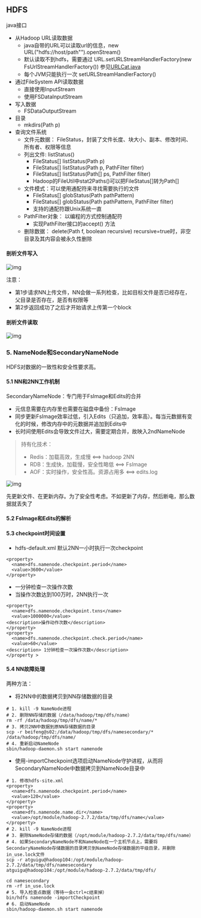 ## HDFS

java接口
- 从Hadoop URL读取数据
    - java自带的URL可以读取url的信息，new URL("hdfs://host/path"").openStream()
    - 默认读取不到hdfs，需要通过 URL.setURLStreamHandlerFactory(new FsUrlStreamHandlerFactory()) 参见[URLCat.java](https://github.com/fancyChuan/bigdata-learn/blob/master/hadoop/src/main/java/hdfs/URLCat.java)
    - 每个JVM只能执行一次 setURLStreamHandlerFactory()
- 通过FileSystem API读取数据
    - 直接使用InputStream
    - 使用FSDataInputStream
- 写入数据
    - FSDataOutputStream
- 目录
    - mkdirs(Path p)
- 查询文件系统
    - 文件元数据： FileStatus，封装了文件长度、块大小、副本、修改时间、所有者、权限等信息
    - 列出文件: listStatus()
        - FileStatus[] listStatus(Path p) 
        - FileStatus[] listStatus(Path p, PathFilter filter) 
        - FileStatus[] listStatus(Path[] ps, PathFilter filter) 
        - Hadoop的FileUtil中stat2Paths()可以把FileStatus[]转为Path[]
    - 文件模式：可以使用通配符来寻找需要执行的文件
        - FileStatus[] globStatus(Path pathPattern)
        - FileStatus[] globStatus(Path pathPattern, PathFilter filter)
        - 支持的通配符跟Unix系统一直
    - PathFilter对象： 以编程的方式控制通配符
        - 实现PathFilter接口的accept() 方法
    - 删除数据： delete(Path f, boolean recursive) recursive=true时，非空目录及其内容会被永久性删除
    

#### 剖析文件写入

![img](https://github.com/fancychuan/bigdata-learn/blob/master/hadoop/img/HDFS的写数据流程.png?raw=true)

注意：
- 第1步请求NN上传文件，NN会做一系列检查，比如目标文件是否已经存在，父目录是否存在，是否有权限等
- 第2步返回成功了之后才开始请求上传第一个block

#### 剖析文件读取

![img](https://github.com/fancychuan/bigdata-learn/blob/master/hadoop/img/HDFS的读数据流程.png?raw=true)

### 5. NameNode和SecondaryNameNode
HDFS对数据的一致性和安全性要求高。

#### 5.1 NN和2NN工作机制
SecondaryNameNode：专门用于FsImage和Edits的合并
- 元信息需要在内存里也需要在磁盘中备份：FsImage
- 同步更新FsImage效率过低，引入Edits（只追加，效率高）。每当元数据有变化的时候，修改内存中的元数据并追加到Edits中
- 长时间使用Edits会导致文件过大，需要定期合并，故映入2ndNameNode
> 持有化技术：
> - Redis：加载高效，生成慢           <==> hadoop 2NN
> - RDB：生成快，加载慢，安全性略低     <==> FsImage
> - AOF：实时操作，安全性高。资源占用多  <==> edits.log

![img](https://github.com/fancychuan/bigdata-learn/blob/master/hadoop/img/NameNode工作机制.png?raw=true)

先更新文件、在更新内存。为了安全性考虑。不如更新了内存，然后断电，那么数据就丢失了

#### 5.2 FsImage和Edits的解析
#### 5.3 checkpoint时间设置
- hdfs-default.xml 默认2NN一小时执行一次checkpoint
```
<property>
  <name>dfs.namenode.checkpoint.period</name>
  <value>3600</value>
</property>
```
- 一分钟检查一次操作次数
- 当操作次数达到100万时，2NN执行一次
```
<property>
  <name>dfs.namenode.checkpoint.txns</name>
  <value>1000000</value>
<description>操作动作次数</description>
</property>
<property>
  <name>dfs.namenode.checkpoint.check.period</name>
  <value>60</value>
<description> 1分钟检查一次操作次数</description>
</property >
```
#### 5.4 NN故障处理
两种方法：
- 将2NN中的数据拷贝到NN存储数据的目录
```
# 1. kill -9 NameNode进程
# 2. 删除NN存储的数据（/data/hadoop/tmp/dfs/name）
rm -rf /data/hadoop/tmp/dfs/name/*
# 3. 拷贝2NN中数据到原NN存储数据的目录
scp -r beifeng@s02:/data/hadoop/tmp/dfs/namesecondary/* /data/hadoop/tmp/dfs/name/
# 4. 重新启动NameNode
sbin/hadoop-daemon.sh start namenode
```
- 使用-importCheckpoint选项启动NameNode守护进程，从而将SecondaryNameNode中数据拷贝到NameNode目录中
```
# 1. 修改hdfs-site.xml
<property>
  <name>dfs.namenode.checkpoint.period</name>
  <value>120</value>
</property>
<property>
  <name>dfs.namenode.name.dir</name>
  <value>/opt/module/hadoop-2.7.2/data/tmp/dfs/name</value>
</property>
# 2. kill -9 NameNode进程
# 3. 删除NameNode存储的数据（/opt/module/hadoop-2.7.2/data/tmp/dfs/name）
# 4. 如果SecondaryNameNode不和NameNode在一个主机节点上，需要将SecondaryNameNode存储数据的目录拷贝到NameNode存储数据的平级目录，并删除in_use.lock文件
scp -r atguigu@hadoop104:/opt/module/hadoop-2.7.2/data/tmp/dfs/namesecondary  atguigu@hadoop104:/opt/module/hadoop-2.7.2/data/tmp/dfs/

cd namesecondary
rm -rf in_use.lock
# 5. 导入检查点数据（等待一会ctrl+c结束掉）
bin/hdfs namenode -importCheckpoint
# 6. 启动NameNode
sbin/hadoop-daemon.sh start namenode
```